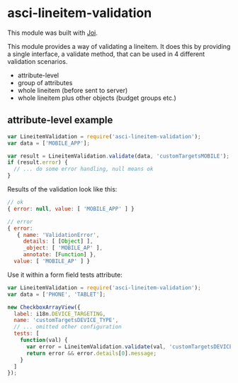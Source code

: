 # asci-lineitem-validation

This module was built with [Joi](https://github.com/hapijs/joi).

This module provides a way of validating a lineitem. It does this by providing a single interface,
a validate method, that can be used in 4 different validation scenarios.

* attribute-level
* group of attributes
* whole lineitem (before sent to server)
* whole lineitem plus other objects (budget groups etc.)

## attribute-level example

```javascript
var LineitemValidation = require('asci-lineitem-validation');
var data = ['MOBILE_APP'];

var result = LineitemValidation.validate(data, 'customTargetsMOBILE');
if (result.error) {
  // ... do some error handling, null means ok
}
```
Results of the validation look like this:
```javascript
// ok
{ error: null, value: [ 'MOBILE_APP' ] }

// error
{ error:
   { name: 'ValidationError',
     details: [ [Object] ],
     _object: [ 'MOBILE_AP' ],
     annotate: [Function] },
  value: [ 'MOBILE_AP' ] }
```

Use it within a form field tests attribute:

```javascript
var LineitemValidation = require('asci-lineitem-validation');
var data = ['PHONE', 'TABLET'];

new CheckboxArrayView({
  label: i18n.DEVICE_TARGETING,
  name: 'customTargetsDEVICE_TYPE',
  // ... omitted other configuration
  tests: [
    function(val) {
      var error = LineitemValidation.validate(val, 'customTargetsDEVICE_TYPE').error;
      return error && error.details[0].message;
    }
  ]
});
```
